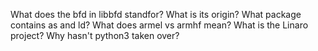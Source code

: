 What does the bfd in libbfd standfor? What is its origin?
What package contains as and ld?
What does armel vs armhf mean?
What is the Linaro project?
Why hasn't python3 taken over?
